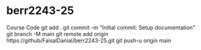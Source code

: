 # berr2243-25
Course Code
git add . 
git commit -m "Initial commit: Setup documentation"
git branch -M main
git remote add origin https://github/FaisalDanial/berr2243-25.git
git push-u origin main
